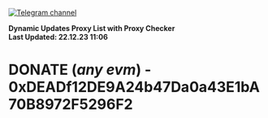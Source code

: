 [![Telegram channel](https://img.shields.io/endpoint?url=https://runkit.io/damiankrawczyk/telegram-badge/branches/master?url=https://t.me/n4z4v0d)](https://t.me/n4z4v0d) 

**Dynamic Updates Proxy List with Proxy Checker**  
**Last Updated: 22.12.23 11:06**

# DONATE (_any evm_) - 0xDEADf12DE9A24b47Da0a43E1bA70B8972F5296F2
